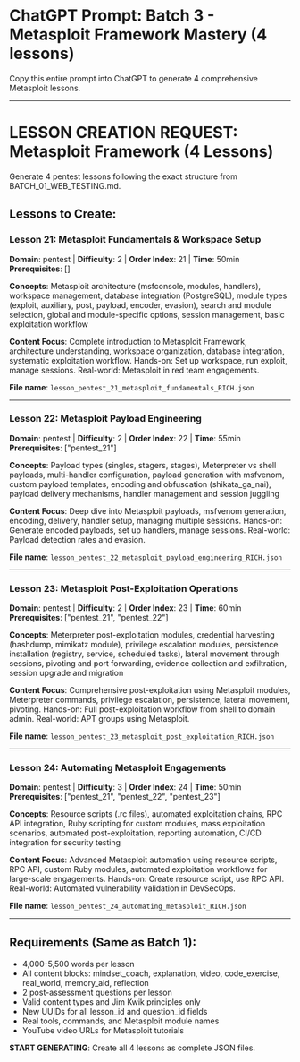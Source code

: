 # ChatGPT Prompt: Batch 3 - Metasploit Framework Mastery (4 lessons)

Copy this entire prompt into ChatGPT to generate 4 comprehensive Metasploit lessons.

---

# LESSON CREATION REQUEST: Metasploit Framework (4 Lessons)

Generate 4 pentest lessons following the exact structure from BATCH_01_WEB_TESTING.md.

## Lessons to Create:

### Lesson 21: Metasploit Fundamentals & Workspace Setup
**Domain**: pentest | **Difficulty**: 2 | **Order Index**: 21 | **Time**: 50min
**Prerequisites**: []

**Concepts**: Metasploit architecture (msfconsole, modules, handlers), workspace management, database integration (PostgreSQL), module types (exploit, auxiliary, post, payload, encoder, evasion), search and module selection, global and module-specific options, session management, basic exploitation workflow

**Content Focus**: Complete introduction to Metasploit Framework, architecture understanding, workspace organization, database integration, systematic exploitation workflow. Hands-on: Set up workspace, run exploit, manage sessions. Real-world: Metasploit in red team engagements.

**File name**: `lesson_pentest_21_metasploit_fundamentals_RICH.json`

---

### Lesson 22: Metasploit Payload Engineering
**Domain**: pentest | **Difficulty**: 2 | **Order Index**: 22 | **Time**: 55min
**Prerequisites**: ["pentest_21"]

**Concepts**: Payload types (singles, stagers, stages), Meterpreter vs shell payloads, multi-handler configuration, payload generation with msfvenom, custom payload templates, encoding and obfuscation (shikata_ga_nai), payload delivery mechanisms, handler management and session juggling

**Content Focus**: Deep dive into Metasploit payloads, msfvenom generation, encoding, delivery, handler setup, managing multiple sessions. Hands-on: Generate encoded payloads, set up handlers, manage sessions. Real-world: Payload detection rates and evasion.

**File name**: `lesson_pentest_22_metasploit_payload_engineering_RICH.json`

---

### Lesson 23: Metasploit Post-Exploitation Operations
**Domain**: pentest | **Difficulty**: 2 | **Order Index**: 23 | **Time**: 60min
**Prerequisites**: ["pentest_21", "pentest_22"]

**Concepts**: Meterpreter post-exploitation modules, credential harvesting (hashdump, mimikatz module), privilege escalation modules, persistence installation (registry, service, scheduled tasks), lateral movement through sessions, pivoting and port forwarding, evidence collection and exfiltration, session upgrade and migration

**Content Focus**: Comprehensive post-exploitation using Metasploit modules, Meterpreter commands, privilege escalation, persistence, lateral movement, pivoting. Hands-on: Full post-exploitation workflow from shell to domain admin. Real-world: APT groups using Metasploit.

**File name**: `lesson_pentest_23_metasploit_post_exploitation_RICH.json`

---

### Lesson 24: Automating Metasploit Engagements
**Domain**: pentest | **Difficulty**: 3 | **Order Index**: 24 | **Time**: 50min
**Prerequisites**: ["pentest_21", "pentest_22", "pentest_23"]

**Concepts**: Resource scripts (.rc files), automated exploitation chains, RPC API integration, Ruby scripting for custom modules, mass exploitation scenarios, automated post-exploitation, reporting automation, CI/CD integration for security testing

**Content Focus**: Advanced Metasploit automation using resource scripts, RPC API, custom Ruby modules, automated exploitation workflows for large-scale engagements. Hands-on: Create resource script, use RPC API. Real-world: Automated vulnerability validation in DevSecOps.

**File name**: `lesson_pentest_24_automating_metasploit_RICH.json`

---

## Requirements (Same as Batch 1):
- 4,000-5,500 words per lesson
- All content blocks: mindset_coach, explanation, video, code_exercise, real_world, memory_aid, reflection
- 2 post-assessment questions per lesson
- Valid content types and Jim Kwik principles only
- New UUIDs for all lesson_id and question_id fields
- Real tools, commands, and Metasploit module names
- YouTube video URLs for Metasploit tutorials

**START GENERATING**: Create all 4 lessons as complete JSON files.
